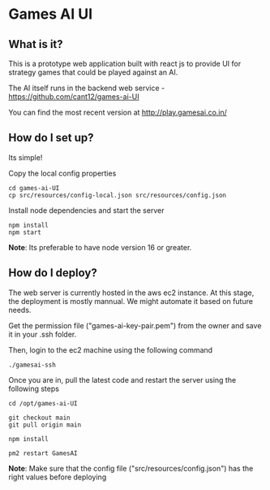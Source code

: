 # Games AI UI

## What is it?
This is a prototype web application built with react js to provide UI for strategy games that could be played against an AI.

The AI itself runs in the backend web service - https://github.com/cant12/games-ai-UI

You can find the most recent version at http://play.gamesai.co.in/

## How do I set up?
Its simple! 

Copy the local config properties
```
cd games-ai-UI
cp src/resources/config-local.json src/resources/config.json
```

Install node dependencies and start the server
```
npm install
npm start
```

**Note**: Its preferable to have node version 16 or greater.

## How do I deploy?
The web server is currently hosted in the aws ec2 instance. At this stage, the deployment is mostly mannual. We might automate it based on future needs.

Get the permission file ("games-ai-key-pair.pem") from the owner and save it in your .ssh folder. 

Then, login to the ec2 machine using the following command
```
./gamesai-ssh
```

Once you are in, pull the latest code and restart the server using the following steps

```
cd /opt/games-ai-UI

git checkout main
git pull origin main

npm install

pm2 restart GamesAI
```

**Note**: Make sure that the config file ("src/resources/config.json") has the right values before deploying